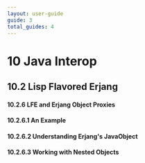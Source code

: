 ```yaml
---
layout: user-guide
guide: 3
total_guides: 4
---
```

# 10 Java Interop


## 10.2 Lisp Flavored Erjang


#### 10.2.6 LFE and Erjang Object Proxies


#### 10.2.6.1 An Example


#### 10.2.6.2 Understanding Erjang's JavaObject


#### 10.2.6.3 Working with Nested Objects